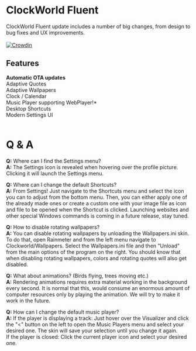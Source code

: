 # ClockWorld Fluent

ClockWorld Fluent update includes a number of big changes, from design to bug fixes and UX improvements.<br><br>
[![Crowdin](https://badges.crowdin.net/clockworld-for-rainmeter/localized.svg)](https://crowdin.com/project/clockworld-for-rainmeter)

<h2>Features</h2>
<b>Automatic OTA updates</b><br>
Adaptive Quotes<br>
Adaptive Wallpapers<br>
Clock / Calendar<br>
Music Player supporting WebPlayer!*<br>
Desktop Shortcuts<br>
Modern Settings UI<br>
<br>

# Q & A

<b>Q:</b> Where can I find the Settings menu?<br>
<b>A:</b> The Settings icon is revealed when hovering over the profile picture. Clicking it will launch the Settings menu.

<b>Q:</b> Where can I change the default Shortcuts?<br>
<b>A:</b> From Settings! Just navigate to the Shortcuts menu and select the icon you can to adjust from the bottom menu. Then, you can either apply one of the already made ones or create a custom one with your image file as icon and file to be opened when the Shortcut is clicked. Launching websites and other special Windows commands is coming in a future release, stay tuned.

<b>Q:</b> How to disable rotating wallpapers?<br>
<b>A:</b> You can disable rotating wallpapers by unloading the Wallpapers.ini skin. To do that, open Rainmeter and from the left menu navigate to Clockworld/Wallpapers. Select the Wallpapers.ini file and then "Unload" from the main options of the program on the right. You should know that when disabling rotating wallpapers, colors and rotating quotes will also get disabled.

<b>Q:</b> What about animations? (Birds flying, trees moving etc.)<br>
<b>A:</b> Rendering animations requires extra material working in the background every second. It is normal that this, would consume an enormous amount of computer resources only by playing the animation. We will try to make it work in the future.

<b>Q:</b> How can I change the default music player?<br>
<b>A:</b> If the player is displaying a track: Just hover over the Visualizer and click the "<" button on the left to open the Music Players menu and select your desired one. The skin will save your selection until you change it again.<br>
If the player is closed: Click the current player icon and select your desired one.
